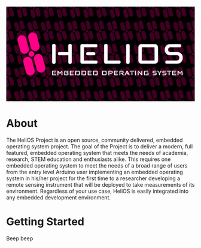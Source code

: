 ![HeliOS](/profile/HeliOS_OG_Logo.png)
# About
The HeliOS Project is an open source, community delivered, embedded operating system project. The goal of the Project is to deliver a modern, full featured, embedded operating system that meets the needs of academia, research, STEM education and enthusiasts alike. This requires one embedded operating system to meet the needs of a broad range of users from the entry level Arduino user implementing an embedded operating system in his/her project for the first time to a researcher developing a remote sensing instrument that will be deployed to take measurements of its environment. Regardless of your use case, HeliOS is easily integrated into any embedded development environment.
# Getting Started
Beep beep